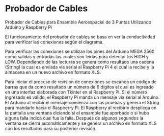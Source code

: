 # Probador de Cables
Probador de Cables para Ensamble Aeroespacial de 3 Puntas Utilizando Arduino y Raspberry Pi

El funcionamiento del probador de cables se basa en ver la conductividad para verificar las conexiones según el diagrama.

Para verificar las conexiones se utilizan los pines del Arduino MEGA 2560 como salidas y entradas las cuales son leídas para detectar los HIGH y LOW. Dependiendo de las lecturas se genera como resultado una cadena (String) la cual es enviada via serial al Raspberry Pi 4 el cual la recibe y la almacena en un nuevo archivo en formato XLS.

Para iniciar el proceso de revisión de conexiones se escanea un código de barras que da como resultado un número de 6 dígitos el cual es ingreado en una interfaz elaborada con Tkinter en el Raspberry Pi. Si el número ingresado es válido, el Raspberry Pi manda un mensaje via serial al Arduino. El Arduino al recibir el mensaje comienza con las pruebas y genera el String para mandarlo hacía el Raspberry Pi. El Raspberry al recibirlo despliega en la pantalla una ventana diciendo si el ensamble fue aporbado o si hubo alguna falla indica cual fue la falla. Después de algunos segundos la ventana se cierra automáticamente y se genera un archivo en formato XLS con los resultados para su posterior revisión.
